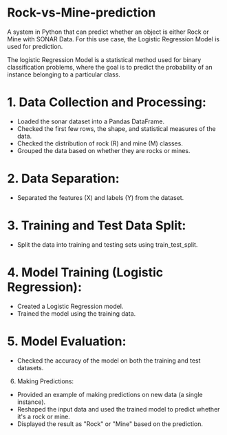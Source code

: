 # Rock-vs-Mine-prediction
A system in Python that can predict whether an object is either Rock or Mine with SONAR Data. For this use case, the Logistic Regression Model is used for prediction.

The logistic Regression Model is a statistical method used for binary classification problems, where the goal is to predict the probability of an instance belonging to a particular class.



# 1. Data Collection and Processing:

  - Loaded the sonar dataset into a Pandas DataFrame.
  - Checked the first few rows, the shape, and statistical measures of the data.
  - Checked the distribution of rock (R) and mine (M) classes.
  - Grouped the data based on whether they are rocks or mines.

# 2. Data Separation:

  - Separated the features (X) and labels (Y) from the dataset.

# 3. Training and Test Data Split:

  - Split the data into training and testing sets using train_test_split.

# 4. Model Training (Logistic Regression):

  - Created a Logistic Regression model.
  - Trained the model using the training data.

# 5. Model Evaluation:

  - Checked the accuracy of the model on both the training and test datasets.

6. Making Predictions:

  - Provided an example of making predictions on new data (a single instance).
  - Reshaped the input data and used the trained model to predict whether it's a rock or mine.
  - Displayed the result as "Rock" or "Mine" based on the prediction.
